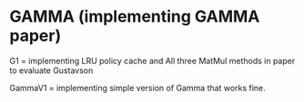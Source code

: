 # GAMMA (implementing GAMMA paper)

G1 = implementing LRU policy cache and All three MatMul methods in paper to evaluate Gustavson

GammaV1 = implementing simple version of Gamma that works fine. 
